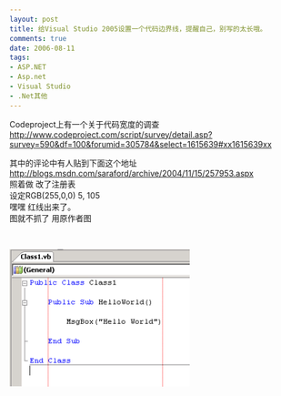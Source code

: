 ```yaml
---
layout: post
title: 给Visual Studio 2005设置一个代码边界线，提醒自己，别写的太长哦。
comments: true
date: 2006-08-11
tags:
- ASP.NET
- Asp.net
- Visual Studio
- .Net其他
---
```


<p>Codeproject上有一个关于代码宽度的调查<br /><a href="http://www.codeproject.com/script/survey/detail.asp?survey=590&amp;df=100&amp;forumid=305784&amp;select=1615639#xx1615639xx">http://www.codeproject.com/script/survey/detail.asp?survey=590&amp;df=100&amp;forumid=305784&amp;select=1615639#xx1615639xx</a></p>
<p>其中的评论中有人贴到下面这个地址<br /><a href="http://blogs.msdn.com/saraford/archive/2004/11/15/257953.aspx">http://blogs.msdn.com/saraford/archive/2004/11/15/257953.aspx</a><br />照着做 改了注册表<br />设定RGB(255,0,0) 5, 105 <br />嘿嘿 红线出来了。<br />图就不抓了 用原作者图</p>
<p> </p>
<p><img style="width: 317px; height: 241px;" src="/images/hbz_images/2e1c63c7-0ecb-4607-9c5e-64e24fa217cb.PNG" alt="Guidelines at columns 5 and 30"></p>				
